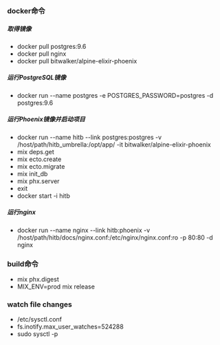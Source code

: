 ### docker命令
##### 取得镜像
* docker pull postgres:9.6
* docker pull nginx
* docker pull bitwalker/alpine-elixir-phoenix
##### 运行PostgreSQL镜像
* docker run --name postgres -e POSTGRES_PASSWORD=postgres -d postgres:9.6
##### 运行Phoenix镜像并启动项目
* docker run --name hitb --link postgres:postgres  -v /host/path/hitb_umbrella:/opt/app/   -it bitwalker/alpine-elixir-phoenix
* mix deps.get
* mix ecto.create
* mix ecto.migrate
* mix init_db
* mix phx.server
* exit
* docker start -i hitb
##### 运行nginx
* docker run --name nginx --link hitb:phoenix   -v /host/path/hitb/docs/nginx.conf:/etc/nginx/nginx.conf:ro -p 80:80 -d nginx
<!-- * docker build -t hitb .
* docker run --name hitb --link postgres:postgres -p 4000:4000 -v /d/git/hitb:/hitb -it hitb
* cd /hitb/hitb_umbrella -->
### build命令
* mix phx.digest
* MIX_ENV=prod mix release

### watch file changes
* /etc/sysctl.conf
* fs.inotify.max_user_watches=524288
* sudo sysctl -p
